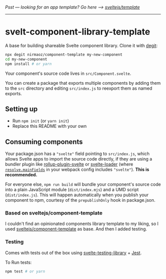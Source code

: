 *Psst — looking for an app template? Go here --> [sveltejs/template](https://github.com/sveltejs/template)*

---

# svelt-component-library-template

A base for building shareable Svelte component library. Clone it with [degit](https://github.com/Rich-Harris/degit):

```bash
npx degit nirmaoz/component-template my-new-component
cd my-new-component
npm install # or yarn
```

Your component's source code lives in `src/Component.svelte`.

You can create a package that exports multiple components by adding them to the `src` directory and editing `src/index.js` to reexport them as named exports.


## Setting up

* Run `npm init` (or `yarn init`)
* Replace this README with your own


## Consuming components

Your package.json has a `"svelte"` field pointing to `src/index.js`, which allows Svelte apps to import the source code directly, if they are using a bundler plugin like [rollup-plugin-svelte](https://github.com/sveltejs/rollup-plugin-svelte) or [svelte-loader](https://github.com/sveltejs/svelte-loader) (where [`resolve.mainFields`](https://webpack.js.org/configuration/resolve/#resolve-mainfields) in your webpack config includes `"svelte"`). **This is recommended.**

For everyone else, `npm run build` will bundle your component's source code into a plain JavaScript module (`dist/index.mjs`) and a UMD script (`dist/index.js`). This will happen automatically when you publish your component to npm, courtesy of the `prepublishOnly` hook in package.json.

### Based on sveltejs/component-template
I couldn't find an opinionated components library template to my liking, so I used [sveltejs/component-template](https://github.com/sveltejs/component-template) as base. And then I added testing.

### Testing
Comes with tests out of the box using [svelte-testing-library](https://github.com/testing-library/svelte-testing-library) + [Jest](https://github.com/facebook/jest).

To Run tests:
```bash
npm test # or yarn
```